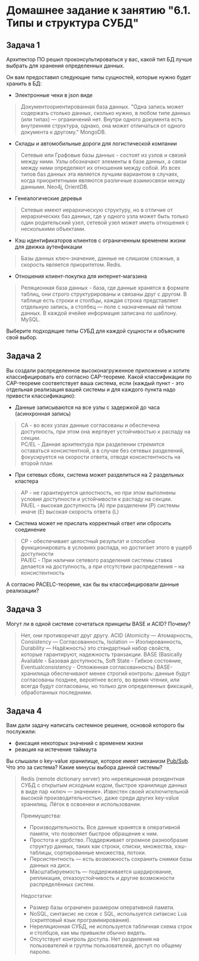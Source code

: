 # Домашнее задание к занятию "6.1. Типы и структура СУБД"

## Задача 1

Архитектор ПО решил проконсультироваться у вас, какой тип БД 
лучше выбрать для хранения определенных данных.

Он вам предоставил следующие типы сущностей, которые нужно будет хранить в БД:

- Электронные чеки в json виде
> Документоориентированная база данных. "Одна запись может содержать столько данных, сколько нужно, в любом типе данных (или типах) — ограничений нет. Внутри одного документа есть внутренняя структура, однако, она может отличаться от одного документа к другому." MongoDB.  
- Склады и автомобильные дороги для логистической компании
> Сетевые или Графовые базы данных - состоят из узлов и связей между ними. Узлы обозначают элементы в базе данных, а связи между ними определяют их отношения между собой. Из всех типов баз данных эта является лучшим вариантом в случаях, когда приоритетными являются различные взаимосвязи между данными. Neo4j, OrientDB.  
- Генеалогические деревья
> Сетевые имеют иерархическую структуру, но в отличие от иерархических баз данных, где у одного узла может быть только один родительский узел, сетевой узел может иметь отношения с несколькими объектами.  
- Кэш идентификаторов клиентов с ограниченным временем жизни для движка аутенфикации
> Базы данных ключ-значение, данные не слишком сложные, а скорость является приоритетом. Redis.  
- Отношения клиент-покупка для интернет-магазина
> Реляционная база данных - база, где данные хранятся в формате таблиц, они строго структурированы и связаны друг с другом. В таблице есть строки и столбцы, каждая строка представляет отдельную запись, а столбец — поле с назначенным ей типом данных. В каждой ячейке информация записана по шаблону. MySQL.  

Выберите подходящие типы СУБД для каждой сущности и объясните свой выбор.

## Задача 2

Вы создали распределенное высоконагруженное приложение и хотите классифицировать его согласно CAP-теореме. Какой классификации по CAP-теореме соответствует ваша система, если (каждый пункт - это отдельная реализация вашей системы и для каждого пункта надо привести классификацию):

- Данные записываются на все узлы с задержкой до часа (асинхронная запись)  
>  CA - во всех узлах данные согласованы и обеспечена доступность, при этом она жертвует устойчивостью к распаду на секции.  
> PC/EL - Данная архитектура при разделении стремится оставаться консистентной, а в случае без сетевых разделений, фокусируется на скорости ответа, отводя консистентность на второй план    
- При сетевых сбоях, система может разделиться на 2 раздельных кластера  
> AP - не гарантируется целостность, но при этом выполнены условия доступности и устойчивости к распаду на секции.  
> PA/EL - высокая доступность (A) при разделении (P) системы иначе (E) высокая скорость ответа (L)   
- Система может не прислать корректный ответ или сбросить соединение  
> CP - обеспечивает целостный результат и способна функционировать в условиях распада, но достигает этого в ущерб доступности  
> PA/EC - При наличии сетевого разделения системы ставка делается на доступность, а при отсутствии распределения – на консистентность


А согласно PACELC-теореме, как бы вы классифицировали данные реализации?

## Задача 3

Могут ли в одной системе сочетаться принципы BASE и ACID? Почему?
> Нет, они противоречат друг другу. 
> ACID (Atomicity — Атомарность, Consistency — Согласованность, Isolation — Изолированность, Durability — Надёжность) это стандартный набор свойств, которые гарантируют, надежность транзакции. 
> BASE (Basically Available - Базовая доступность, Soft State - Гибкое состояние, Eventualconsistency - Отложенная согласованность) BASE-хранилища обеспечивают менее строгий контроль: данные будут согласованы позднее, вероятнее всего, во время чтения, или всегда будут согласованы, но только для определенных фиксаций, обработанных последними.  

## Задача 4

Вам дали задачу написать системное решение, основой которого бы послужили:

- фиксация некоторых значений с временем жизни
- реакция на истечение таймаута

Вы слышали о key-value хранилище, которое имеет механизм [Pub/Sub](https://habr.com/ru/post/278237/).  
Что это за система? Какие минусы выбора данной системы?

> Redis (remote dictionary server) это нереляционная резидентная СУБД с открытым исходным кодом, быстрое хранилище данных в виде пар «ключ — значение». Известен своей исключительной высокой производительностью, даже среди других key‑value хранилищ. Лёгок в освоении и использовании.  
>
> Преимущества:
>
> - Производительность. Все данные хранятся в оперативной памяти, что позволяет быстрое обращение к ним.  
> - Простота и удобство. Поддерживает огромное разнообразие структур данных, таких как строки, списки, множества, хэш-таблицы, сортированные множества, потоки.  
> - Персистентность — есть возможность сохранить снимки базы данных на диск.  
> - Масштабируемость — поддерживается шардирование, репликация,  отказоустойчивость и другие возможности распределённых систем.  
>
> Недостатки:  
>
> - Размер базы ограничен размером оперативной памяти.  
> - NoSQL, синтаксис не схож с SQL, используется ситаксис Lua (скриптовый язык программирования).  
> - Нереляционная СУБД, не используется табличная схема строк и столбцов, как мы привыкли обычно видеть.  
> - Отсутствует контроль доступа. Нет разделения на пользователей и группы пользователей, доступ по общему паролю.  
> 
